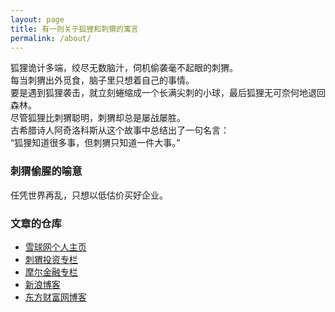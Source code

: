 ```yaml
---
layout: page
title: 有一则关于狐狸和刺猬的寓言
permalink: /about/
---
```


狐狸诡计多端，绞尽无数脑汁，伺机偷袭毫不起眼的刺猬。  <br/>
每当刺猬出外觅食，脑子里只想着自己的事情。  <br/>
要是遇到狐狸袭击，就立刻蜷缩成一个长满尖刺的小球，最后狐狸无可奈何地退回森林。  <br/>
尽管狐狸比刺猬聪明，刺猬却总是屡战屡胜。  <br/>
古希腊诗人阿奇洛科斯从这个故事中总结出了一句名言：  <br/>
“狐狸知道很多事，但刺猬只知道一件大事。”   <br/>

### 刺猬偷腥的喻意

任凭世界再乱，只想以低估价买好企业。

### 文章的仓库

* [雪球网个人主页](https://xueqiu.com/cwtx)  <br/>
* [刺猬投资专栏](https://xueqiu.com/8223138566/column)  <br/>
* [摩尔金融专栏](https://www.moer.cn/authorHome.htm?theId=100001649)  <br/>
* [新浪博客](http://blog.sina.com.cn/u/3263957117)  <br/>
* [东方财富网博客](http://blog.eastmoney.com/cwtx)  <br/>
